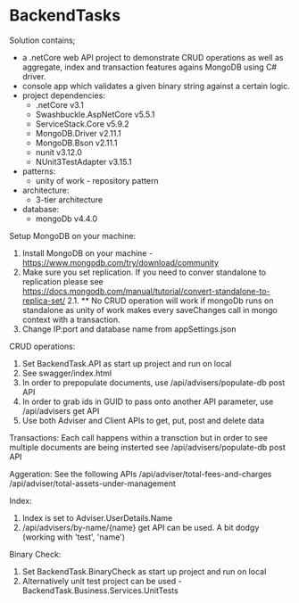 # BackendTasks
Solution contains;
 * a .netCore web API project to demonstrate CRUD operations as well as aggregate, index and transaction features agains MongoDB using C# driver.
 * console app which validates a given binary string against a certain logic.
 * project dependencies:
    * .netCore v3.1
    * Swashbuckle.AspNetCore v5.5.1
    * ServiceStack.Core v5.9.2
    * MongoDB.Driver v2.11.1
    * MongoDB.Bson v2.11.1
    * nunit v3.12.0
    * NUnit3TestAdapter v3.15.1
 * patterns:
    * unity of work - repository pattern
 * architecture:
    * 3-tier architecture
 * database:
    * mongoDb v4.4.0
 
 Setup MongoDB on your machine:
 1. Install MongoDB on your machine - https://www.mongodb.com/try/download/community
 2. Make sure you set replication. If you need to conver standalone to replication please see https://docs.mongodb.com/manual/tutorial/convert-standalone-to-replica-set/
 2.1. ** No CRUD operation will work if mongoDb runs on standalone as unity of work makes every saveChanges call in mongo context with a transaction.
 3. Change IP:port and database name from appSettings.json
 
 CRUD operations:
 1. Set BackendTask.API as start up project and run on local
 2. See swagger/index.html 
 3. In order to prepopulate documents, use /api/advisers/populate-db post API
 4. In order to grab ids in GUID to pass onto another API parameter, use /api/advisers get API
 5. Use both Adviser and Client APIs to get, put, post and delete data
 
 Transactions:
 Each call happens within a transction but in order to see multiple documents are being insterted see /api/advisers/populate-db post API
 
 Aggeration:
 See the following APIs
 /api/adviser/total-fees-and-charges
 /api/adviser/total-assets-under-management
 
 Index:
 1. Index is set to Adviser.UserDetails.Name 
 2. /api/advisers/by-name/{name} get API can be used. A bit dodgy (working with 'test', 'name')
  
 Binary Check:
 1. Set BackendTask.BinaryCheck as start up project and run on local
 2. Alternatively unit test project can be used - BackendTask.Business.Services.UnitTests
 
